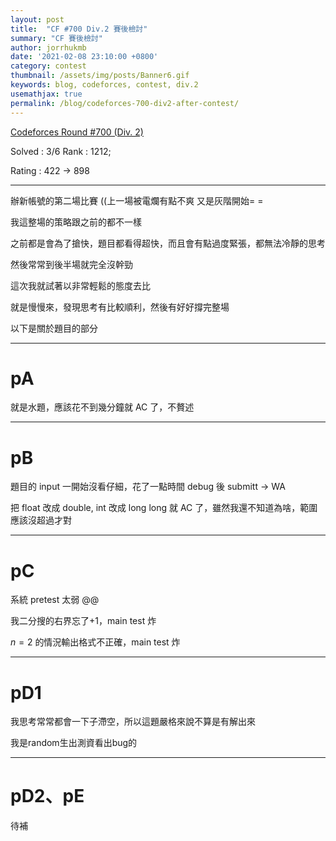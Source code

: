 ```yaml
---
layout: post
title:  "CF #700 Div.2 賽後檢討"
summary: "CF 賽後檢討"
author: jorrhukmb
date: '2021-02-08 23:10:00 +0800'
category: contest
thumbnail: /assets/img/posts/Banner6.gif
keywords: blog, codeforces, contest, div.2
usemathjax: true
permalink: /blog/codeforces-700-div2-after-contest/
---
```


[Codeforces Round #700 (Div. 2)](https://codeforces.com/contest/1480)

Solved : 3/6  Rank : 1212;

Rating : 422 -> 898

---

辦新帳號的第二場比賽 ((上一場被電爛有點不爽 又是灰階開始= =

我這整場的策略跟之前的都不一樣

之前都是會為了搶快，題目都看得超快，而且會有點過度緊張，都無法冷靜的思考

然後常常到後半場就完全沒幹勁



這次我就試著以非常輕鬆的態度去比

就是慢慢來，發現思考有比較順利，然後有好好撐完整場



以下是關於題目的部分

---

# pA

就是水題，應該花不到幾分鐘就 AC 了，不贅述

---

# pB

題目的 input 一開始沒看仔細，花了一點時間 debug 後 submitt -> WA

把 float 改成 double, int 改成 long long 就 AC 了，雖然我還不知道為啥，範圍應該沒超過才對

---

# pC

系統 pretest 太弱 @@

我二分搜的右界忘了+1，main test 炸

$n=2$ 的情況輸出格式不正確，main test 炸

---

# pD1

我思考常常都會一下子滯空，所以這題嚴格來說不算是有解出來

我是random生出測資看出bug的

---

# pD2、pE

待補

